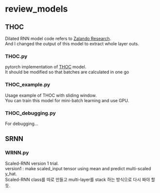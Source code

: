 # review_models
## THOC
Dilated RNN model code refers to [Zalando Research](https://github.com/zalandoresearch/pytorch-dilated-rnn).   
And I changed the output of this model to extract whole layer outs.

### THOC.py
pytorch implementation of [THOC](https://proceedings.neurips.cc/paper/2020/file/97e401a02082021fd24957f852e0e475-Paper.pdf) model.   
It should be modified so that batches are calculated in one go    

### THOC_example.py
Usage example of THOC with sliding window.   
You can train this model for mini-batch learning and use GPU.   

### THOC_debugging.py
For debugging...

## SRNN   
### WRNN.py   
Scaled-RNN version 1 trial.   
version1 : make scaled_input tensor using mean and predict multi-scaled y_hat.   
Scaled-RNN class를 따로 만들고 multi-layer를 stack 하는 방식으로 다시 짜야 할 듯.
